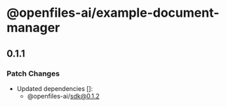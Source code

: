 # @openfiles-ai/example-document-manager

## 0.1.1

### Patch Changes

- Updated dependencies []:
  - @openfiles-ai/sdk@0.1.2
